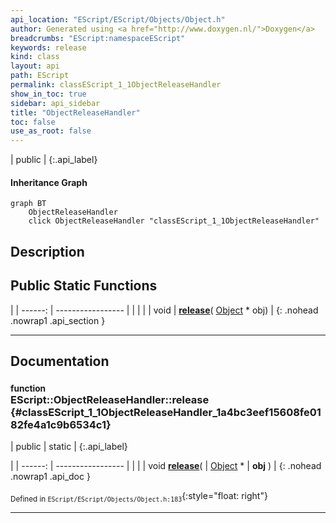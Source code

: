 ```yaml
---
api_location: "EScript/EScript/Objects/Object.h"
author: Generated using <a href="http://www.doxygen.nl/">Doxygen</a>
breadcrumbs: "EScript:namespaceEScript"
keywords: release
kind: class
layout: api
path: EScript
permalink: classEScript_1_1ObjectReleaseHandler
show_in_toc: true
sidebar: api_sidebar
title: "ObjectReleaseHandler"
toc: false
use_as_root: false
---
```


| public |
{:.api_label}

#### Inheritance Graph

```mermaid
graph BT
	ObjectReleaseHandler
	click ObjectReleaseHandler "classEScript_1_1ObjectReleaseHandler"
```

## Description





## Public Static Functions

|
| ------: | ----------------- |
|  | |
| void | **[release](#classEScript_1_1ObjectReleaseHandler_1a4bc3eef15608fe0182fe4a1c9b6534c1)**( [Object](classEScript_1_1Object) * obj) |
{: .nohead .nowrap1 .api_section }


-------------------------------------------------------------------

## Documentation

### <small>function</small><br/> EScript::ObjectReleaseHandler::release {#classEScript_1_1ObjectReleaseHandler_1a4bc3eef15608fe0182fe4a1c9b6534c1}

| public | static |
{:.api_label}

|
| ------: | ----------------- |
|  |
| void **[release](#classEScript_1_1ObjectReleaseHandler_1a4bc3eef15608fe0182fe4a1c9b6534c1)**( |  [Object](classEScript_1_1Object) * | **obj** ) |
{: .nohead .nowrap1 .api_doc }





<sub>Defined in `EScript/EScript/Objects/Object.h:183`</sub>{:style="float: right"}

-------------------------------------------------------------------


